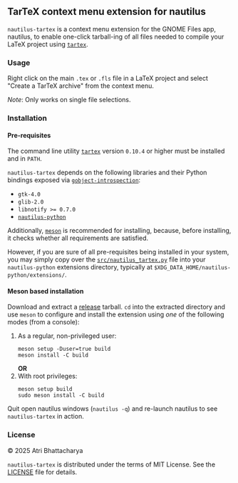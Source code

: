 ## TarTeX context menu extension for nautilus ##

`nautilus-tartex` is a context menu extension for the GNOME Files app,
nautilus, to enable one-click tarball-ing of all files needed to compile your
LaTeX project using [`tartex`](https://pypi.org/project/tartex/).

### Usage ###

Right click on the main `.tex` or `.fls` file in a LaTeX project and select
"Create a TarTeX archive" from the context menu.

*Note*: Only works on single file selections.

### Installation ###

#### Pre-requisites ####

The command line utility [`tartex`](https://pypi.org/project/tartex/) version
`0.10.4` or higher must be installed and in `PATH`.

`nautilus-tartex` depends on the following libraries and their Python bindings
exposed via
[`gobject-introspection`](https://developer.gnome.org/documentation/guidelines/programming/introspection.html):

* `gtk-4.0`
* `glib-2.0`
* `libnotify >= 0.7.0`
* [`nautilus-python`](https://gitlab.gnome.org/GNOME/nautilus-python)

Additionally, [`meson`](https://mesonbuild.com/) is recommended for installing,
because, before installing, it checks whether all requirements are satisfied.

However, if you are sure of all pre-requisites being installed in your system,
you may simply copy over the
[`src/nautilus_tartex.py`](./src/nautilus_tartex.py) file into your
`nautilus-python` extensions directory, typically at
`$XDG_DATA_HOME/nautilus-python/extensions/`.

#### Meson based installation ####

Download and extract a
[release](https://github.com/badshah400/nautilus-tartex/releases) tarball. `cd`
into the extracted directory and use `meson` to configure and install the
extension using _one_ of the following modes (from a console):

1. As a regular, non-privileged user:
   ```console
   meson setup -Duser=true build
   meson install -C build
   ```
   **OR**
2. With root privileges:
   ```console
   meson setup build
   sudo meson install -C build
   ```

Quit open nautilus windows (`nautilus -q`) and re-launch nautilus to see
`nautilus-tartex` in action.

### License ###

© 2025 Atri Bhattacharya

`nautilus-tartex` is distributed under the terms of MIT License. See the
[LICENSE](./LICENSE.txt) file for details.
